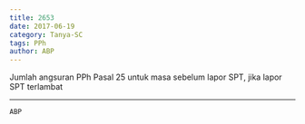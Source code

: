 ```yaml
---
title: 2653
date: 2017-06-19
category: Tanya-SC
tags: PPh
author: ABP
---
```


Jumlah angsuran PPh Pasal 25 untuk masa sebelum lapor SPT, jika lapor SPT terlambat

---



`ABP`
